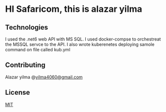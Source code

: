 # HI Safaricom, this is alazar yilma


## Technologies

I used the .net6 web API with MS SQL.
I used docker-compse to orchestreat the MSSQL servce to the API.
I also wrote kuberenetes deploying samole command on file called kub.yml


## Contributing
Alazar yilma @yilma4060@gmail.com

## License
[MIT](https://choosealicense.com/licenses/mit/)
